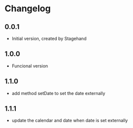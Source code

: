 # Changelog

## 0.0.1

- Initial version, created by Stagehand

## 1.0.0

- Funcional version

## 1.1.0

- add method setDate to set the date externally

## 1.1.1

- update the calendar and date when date is set externally


